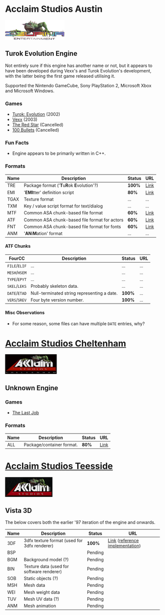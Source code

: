 
# Acclaim Studios Austin

![Acclaim Studios Austin logo](asaustin_logo.png)

## Turok Evolution Engine

Not entirely sure if this engine has another name or not,
but it appears to have been developed during Vexx's and Turok Evolution's development,
with the latter being the first game released utilising it.

Supported the Nintendo GameCube, Sony PlayStation 2, Microsoft Xbox and Microsoft Windows.

### Games

- [Turok: Evolution](https://en.wikipedia.org/wiki/Turok:_Evolution) (2002)
- [Vexx](https://en.wikipedia.org/wiki/Vexx) (2003)
- [The Red Star](https://hiddenpalace.org/Category:The_Red_Star_prototypes) (Cancelled)
- [100 Bullets](https://hiddenpalace.org/Category:100_Bullets_prototypes) (Cancelled)

### Fun Facts

- Engine appears to be primarily written in C++.

### Formats

| Name | Description                                     | Status   | URL                               |
|------|-------------------------------------------------|----------|-----------------------------------|
| TRE  | Package format ('**T**u**R**ok **E**volution'?) | **100%** | [Link](austin/turok/turok_tre.bt) |
| EMI  | '**EMI**tter' definition script                 | **80%**  | [Link](austin/turok/turok_emi.md) |
| TGAX | Texture format                                  | ...      | ...                               |
| TXM  | Key / value script format for text/dialog       | ...      | ...                               |
| MTF  | Common ASA chunk-based file format              | **60%**  | [Link](austin/turok/turok_mtf.bt) |
| ATF  | Common ASA chunk-based file format for actors   | **60%**  | [Link](austin/turok/turok_mtf.bt) |
| FNT  | Common ASA chunk-based file format for fonts    | **60%**  | [Link](austin/turok/turok_mtf.bt) |
| ANM  | '**AN**i**M**ation' format                      | ...      | ...                               |

#### ATF Chunks

| FourCC        | Description                                 | Status   | URL |
|---------------|---------------------------------------------|----------|-----|
| `FILE`/`ELIF` | ...                                         | ...      | ... |
| `MESH`/`HSEM` | ...                                         | ...      | ... |
| `TYPE`/`EPYT` | ...                                         | ...      | ... |
| `SKEL`/`LEKS` | Probably skeleton data.                     | ...      | ... |
| `DATE`/`ETAD` | Null-terminated string representing a date. | **100%** | ... |
| `VERS`/`SREV` | Four byte version number.                   | **100%** | ... |

#### Misc Observations

- For some reason, some files can have multiple `DATE` entries, why?

# [Acclaim Studios Cheltenham](https://www.mobygames.com/company/2152/acclaim-studios-cheltenham/)

![Acclaim Studios Cheltenham logo](ascheltenham_logo.png)

## Unknown Engine

### Games

- [The Last Job](https://www.gamesthatwerent.com/2024/09/the-last-job/)

### Formats

| Name | Description               | Status  | URL                                                                                                                                |
|------|---------------------------|---------|------------------------------------------------------------------------------------------------------------------------------------|
| ALL  | Package/container format. | **80%** | [Link](https://github.com/QuartermindGames/hei/blob/19b7fc5f3bdf493573ce1fe063f2d33fe09d174d/plcore/package/package_format_all.c) |


# [Acclaim Studios Teesside](https://en.wikipedia.org/wiki/List_of_Acclaim_Entertainment_subsidiaries#Acclaim_Studios_Teesside)

![Acclaim Studios Teeside logo](asteeside_logo.png)

## Vista 3D

The below covers both the earlier '97 iteration of the engine and onwards.

| Name | Description                                  | Status   | URL                                                                                                                                                                                                                                    |
|------|----------------------------------------------|----------|----------------------------------------------------------------------------------------------------------------------------------------------------------------------------------------------------------------------------------------|
| 3DF  | 3dfx texture format (used for 3dfx renderer) | **100%** | [Link](https://groups.google.com/g/comp.graphics.api.opengl/c/DOyoes__iVQ/m/1xrKlM7nnNwJ) ([reference implementation](https://github.com/QuartermindGames/hei/blob/244efe8214bacf0a4ac6f6d258d7850edea89e06/plcore/image/image_3df.c)) |
| BSP  |                                              | Pending  |                                                                                                                                                                                                                                        |
| BGM  | Background model (?)                         | Pending  |                                                                                                                                                                                                                                        |
| BIN  | Texture data (used for software renderer)    | Pending  |                                                                                                                                                                                                                                        |
| SOB  | Static objects (?)                           | Pending  |                                                                                                                                                                                                                                        |
| MSH  | Mesh data                                    | Pending  |                                                                                                                                                                                                                                        |
| WEI  | Mesh weight data                             | Pending  |                                                                                                                                                                                                                                        |
| TUV  | Mesh UV data (?)                             | Pending  |                                                                                                                                                                                                                                        |
| ANM  | Mesh animation                               | Pending  |                                                                                                                                                                                                                                        |
